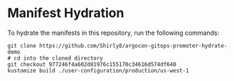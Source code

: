 # Manifest Hydration

To hydrate the manifests in this repository, run the following commands:

```shell
git clone https://github.com/Shirly8/argocon-gitops-promoter-hydrate-demo
# cd into the cloned directory
git checkout 977246f4a602d81976c155170c34616d574df640
kustomize build ./user-configuration/production/us-west-1
```
